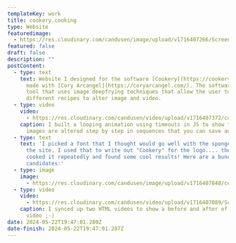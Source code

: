 ```yaml
---
templateKey: work
title: cookery.cooking
type: Website
featuredimage:
  - https://res.cloudinary.com/candusen/image/upload/v1716407266/Screenshot_2024-05-22_at_3.34.42_PM_rzrzoe.jpg
featured: false
draft: false
description: ""
postContent:
  - type: text
    text: Website I designed for the software [Cookery](https://cookery.cooking)
      made with [Cory Arcangel](https://coryarcangel.com/). The software is a
      tool that uses image deepfrying techniques that allow the user to create
      different recipes to alter image and video.
  - type: video
    video:
      - https://res.cloudinary.com/candusen/video/upload/v1716407372/cookery-screen-record-resized_my10nt.mp4
    caption: I built a looping animation using timeouts in JS to show the user how
      images are altered step by step in sequences that you can save and repeat.
  - type: text
    text: 'I picked a font that I thought would go well with the spongebob vibe of
      the site. I used that to write out "Cookery" for the logo.... then I
      cooked it repeatedly and found some cool results! Here are a bunch of
      candidates:'
  - type: image
    image:
      - https://res.cloudinary.com/candusen/image/upload/v1716407848/cookery-logo-spritesheet_ccex38.jpg
  - type: video
    video:
      - https://res.cloudinary.com/candusen/video/upload/v1716407889/Screen_Recording_2024-05-22_at_3.54.38_PM-resized_df5mv3.mp4
    caption: I synced up two HTML videos to show a before and after of a cooked
      video ;-)
date: 2024-05-22T19:47:01.280Z
date-finish: 2024-05-22T19:47:01.287Z
---
```

